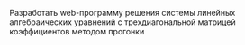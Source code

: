 Разработать web-программу решения системы линейных алгебраических уравнений с трехдиагональной матрицей коэффициентов методом прогонки
